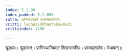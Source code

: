 ```yaml
---
index: 5.2.96
index_padded: 5.2.096
sutra: प्राणिस्थादातो लजन्यतरस्याम्
vritti: laghusiddhantakaumudi
vrittiindex: 1190

---
```

चूडालः। चूडावान्। प्राणिस्थात्किम्? शिखावान्दीपः। प्राण्यङ्गादेव। मेधावान्॥